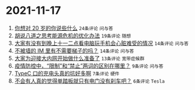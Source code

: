 # 2021-11-17

1. [你想对 20 岁的你说些什么](https://www.v2ex.com/t/815930) `24条评论` `问与答`
1. [胡说八道之思考能源危机的优化办法](https://www.v2ex.com/t/815923) `19条评论` `随想`
1. [大家有没有到晚上十一二点看电脑玩手机会心脏难受的情况](https://www.v2ex.com/t/815928) `14条评论` `问与答`
1. [不被墙的 IM 里有不需要梯子的吗？](https://www.v2ex.com/t/815926) `14条评论` `问与答`
1. [大家为迎接大内网开始做什么准备了](https://www.v2ex.com/t/815925) `13条评论` `宽带症候群`
1. [疫情防控中，“限制”和“禁止”两词的区别在哪里？](https://www.v2ex.com/t/815937) `9条评论` `问与答`
1. [TypeC 口的充电头真的坑好多啊](https://www.v2ex.com/t/815922) `7条评论` `硬件`
1. [不会有人真的觉得单踏板就只有电门没有刹车吧？](https://www.v2ex.com/t/815943) `6条评论` `Tesla`
